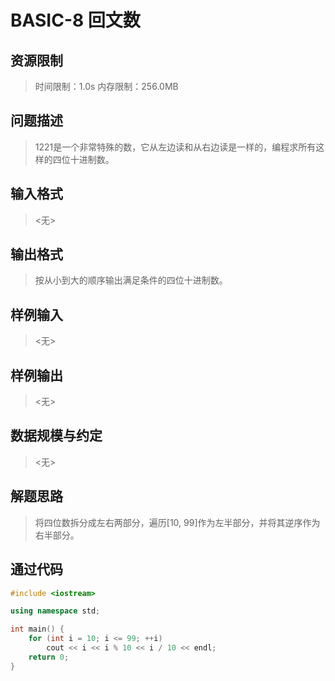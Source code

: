 # BASIC-8 回文数

## 资源限制

>时间限制：1.0s  内存限制：256.0MB

## 问题描述

> 1221是一个非常特殊的数，它从左边读和从右边读是一样的，编程求所有这样的四位十进制数。

## 输入格式

> <无>

## 输出格式

> 按从小到大的顺序输出满足条件的四位十进制数。

## 样例输入

> <无>

## 样例输出

> <无>

## 数据规模与约定

> <无>

## 解题思路

> 将四位数拆分成左右两部分，遍历[10, 99]作为左半部分，并将其逆序作为右半部分。

## 通过代码

```cpp
#include <iostream>

using namespace std;

int main() {
    for (int i = 10; i <= 99; ++i)
        cout << i << i % 10 << i / 10 << endl;
    return 0;
}
```


